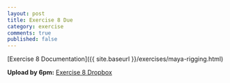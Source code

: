 ```yaml
---
layout: post
title: Exercise 8 Due
category: exercise
comments: true
published: false
---
```


[Exercise 8 Documentation]({{ site.baseurl }}/exercises/maya-rigging.html)

**Upload by 6pm:** [Exercise 8 Dropbox](https://psu.box.com/signup/collablink/d_6058208509/11d6a4d8e9e573)

